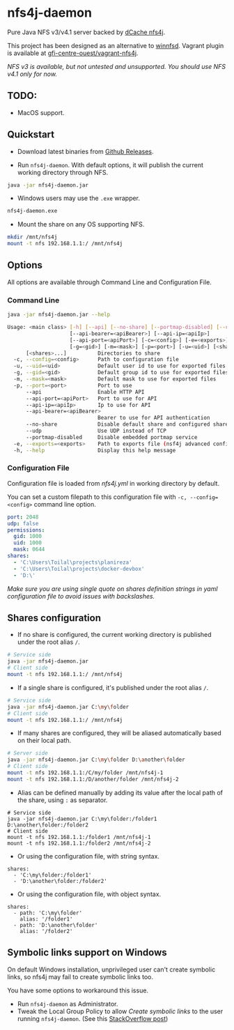 # nfs4j-daemon

Pure Java NFS v3/v4.1 server backed by [dCache nfs4j](https://github.com/dCache/nfs4j).

This project has been designed as an alternative to [winnfsd](https://github.com/winnfsd/winnfsd). Vagrant plugin is 
available at [gfi-centre-ouest/vagrant-nfs4j](https://github.com/gfi-centre-ouest/vagrant-nfs4j).

*NFS v3 is available, but not untested and unsupported. You should use NFS v4.1 only for now.*

## TODO:

- MacOS support.

## Quickstart

- Download latest binaries from [Github Releases](https://github.com/gfi-centre-ouest/nfs4j-daemon/releases).

- Run `nfs4j-daemon`. With default options, it will publish the current working directory through NFS.

```bash
java -jar nfs4j-daemon.jar
```

- Windows users may use the `.exe` wrapper.

```bash
nfs4j-daemon.exe
```

- Mount the share on any OS supporting NFS.

```bash
mkdir /mnt/nfs4j
mount -t nfs 192.168.1.1:/ /mnt/nfs4j
```

## Options

All options are available through Command Line and Configuration File.

### Command Line

```bash
java -jar nfs4j-daemon.jar --help
```

```bash
Usage: <main class> [-h] [--api] [--no-share] [--portmap-disabled] [--udp]
                    [--api-bearer=<apiBearer>] [--api-ip=<apiIp>]
                    [--api-port=<apiPort>] [-c=<config>] [-e=<exports>]
                    [-g=<gid>] [-m=<mask>] [-p=<port>] [-u=<uid>] [<shares>...]
      [<shares>...]          Directories to share
  -c, --config=<config>      Path to configuration file
  -u, --uid=<uid>            Default user id to use for exported files
  -g, --gid=<gid>            Default group id to use for exported files
  -m, --mask=<mask>          Default mask to use for exported files
  -p, --port=<port>          Port to use
      --api                  Enable HTTP API
      --api-port=<apiPort>   Port to use for API
      --api-ip=<apiIp>       Ip to use for API
      --api-bearer=<apiBearer>
                             Bearer to use for API authentication
      --no-share             Disable default share and configured shares
      --udp                  Use UDP instead of TCP
      --portmap-disabled     Disable embedded portmap service
  -e, --exports=<exports>    Path to exports file (nsf4j advanced configuration)
  -h, --help                 Display this help message
```

### Configuration File

Configuration file is loaded from *nfs4j.yml* in working directory by default.

You can set a custom filepath to this configuration file with `-c, --config=<config>` command line option.
```yaml
port: 2048
udp: false
permissions:
  gid: 1000
  uid: 1000
  mask: 0644
shares:
  - 'C:\Users\Toilal\projects\planireza'
  - 'C:\Users\Toilal\projects\docker-devbox'
  - 'D:\'
```

*Make sure you are using single quote on shares definition strings in yaml configuration file to avoid issues 
with backslashes.*

## Shares configuration

- If no share is configured, the current working directory is published under the root alias ```/```.

```bash
# Service side
java -jar nfs4j-daemon.jar
# Client side
mount -t nfs 192.168.1.1:/ /mnt/nfs4j
```

- If a single share is configured, it's published under the root alias ```/```.

```bash
# Service side
java -jar nfs4j-daemon.jar C:\my\folder
# Client side
mount -t nfs 192.168.1.1:/ /mnt/nfs4j
```

- If many shares are configured, they will be aliased automatically based on their local path.

```bash
# Server side
java -jar nfs4j-daemon.jar C:\my\folder D:\another\folder
# Client side
mount -t nfs 192.168.1.1:/C/my/folder /mnt/nfs4j-1
mount -t nfs 192.168.1.1:/D/another/folder /mnt/nfs4j-2
```

- Alias can be defined manually by adding its value after the local path of the share, using 
```:``` as separator.

```
# Service side
java -jar nfs4j-daemon.jar C:\my\folder:/folder1 D:\another\folder:/folder2
# Client side
mount -t nfs 192.168.1.1:/folder1 /mnt/nfs4j-1
mount -t nfs 192.168.1.1:/folder2 /mnt/nfs4j-2
```

- Or using the configuration file, with string syntax.

```
shares:
  - 'C:\my\folder:/folder1'
  - 'D:\another\folder:/folder2'
```

- Or using the configuration file, with object syntax.

```
shares:
  - path: 'C:\my\folder'
    alias: '/folder1'
  - path: 'D:\another\folder'
    alias: '/folder2'
```

## Symbolic links support on Windows

On default Windows installation, unprivileged user can't create symbolic links, so nfs4j may fail to create symbolic 
links too.

You have some options to workaround this issue.

- Run `nfs4j-daemon` as Administrator.
- Tweak the Local Group Policy to allow *Create symbolic links* to the user running `nfs4j-daemon`. (See this [StackOverflow post](https://superuser.com/questions/104845/permission-to-make-symbolic-links-in-windows-7#answer-105381))
